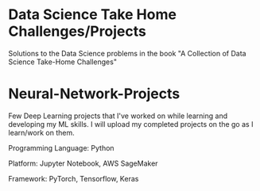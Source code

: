 # Data Science Take Home Challenges/Projects

Solutions to the Data Science problems in the book "A Collection of Data Science Take-Home Challenges"



# Neural-Network-Projects

Few Deep Learning projects that I've worked on while learning and developing my ML skills. I will upload my completed projects on the go as I learn/work on them.

Programming Language: Python

Platform: Jupyter Notebook, AWS SageMaker

Framework: PyTorch, Tensorflow, Keras
